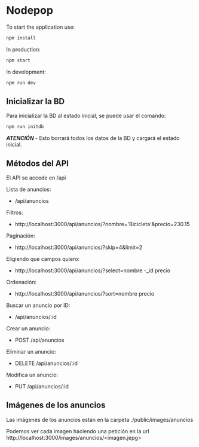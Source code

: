# Nodepop

To start the application use:

```sh
npm install
```

In production:

```sh
npm start
```

In development:

```sh
npm run dev
```

## Inicializar la BD

Para inicializar la BD al estado inicial, se puede usar el comando:

```sh
npm run initdb
```

***ATENCIÓN*** - Esto borrará todos los datos de la BD y cargará el estado inicial.   

## Métodos del API

El API se accede en /api

Lista de anuncios:

- /api/anuncios

Filtros:
- http://localhost:3000/api/anuncios/?nombre='Bicicleta'&precio=230.15

Paginación:
- http://localhost:3000/api/anuncios/?skip=4&limit=2

Eligiendo que campos quiero:
- http://localhost:3000/api/anuncios/?select=nombre -_id precio

Ordenación:
- http://localhost:3000/api/anuncios/?sort=nombre precio


Buscar un anuncio por ID:

- /api/anuncios/:id

Crear un anuncio:

- POST /api/anuncios

Eliminar un anuncio:

- DELETE /api/anuncios/:id

Modifica un anuncio:

- PUT /api/anuncios/:id


## Imágenes de los anuncios

Las imágenes de los anuncios están en la carpeta ./public/images/anuncios

Podemos ver cada imagen haciendo una petición en la url http://localhost:3000/images/anuncios/<imagen.jepg>